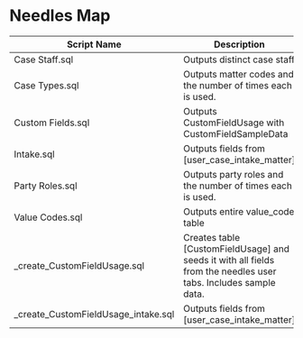 # Needles Map

| Script Name | Description |
|-------------|-------------|
| Case Staff.sql | Outputs distinct case staff |
| Case Types.sql | Outputs matter codes and the number of times each is used. |
| Custom Fields.sql | Outputs CustomFieldUsage with CustomFieldSampleData |
| Intake.sql | Outputs fields from [user_case_intake_matter] |
| Party Roles.sql | Outputs party roles and the number of times each is used. |
| Value Codes.sql | Outputs entire value_code table |
| _create_CustomFieldUsage.sql | Creates table [CustomFieldUsage] and seeds it with all fields from the needles user tabs. Includes sample data. |
| _create_CustomFieldUsage_intake.sql | Outputs fields from [user_case_intake_matter] |
